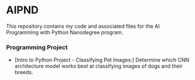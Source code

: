 # AIPND
This repository contains my code and associated files for the AI Programming with Python Nanodegree program. 

### Programming Project
* [Intro to Python Project - Classifying Pet Images:] Determine which CNN architecture model works best at classifying images of dogs and their breeds.
